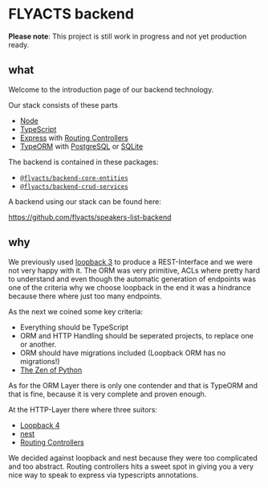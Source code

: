# FLYACTS backend

**Please note**: This project is still work in progress and not yet production ready.

## what

Welcome to the introduction page of our backend technology.

Our stack consists of these parts

* [Node](https://nodejs.org/en/)
* [TypeScript](https://www.typescriptlang.org/)
* [Express](https://expressjs.com/) with [Routing Controllers](https://github.com/typestack/routing-controllers/)
* [TypeORM](http://typeorm.io) with [PostgreSQL](https://www.postgresql.org/) or [SQLite](https://www.sqlite.org/)


The backend is contained in these packages:

* [`@flyacts/backend-core-entities`](https://github.com/flyacts/backend-core-entities)
* [`@flyacts/backend-crud-services`](https://github.com/flyacts/backend-crud-services)

A backend using our stack can be found here:

https://github.com/flyacts/speakers-list-backend



## why

We previously used [loopback
3](https://github.com/strongloop/loopback) to produce a REST-Interface
and we were not very happy with it. The ORM was very primitive, ACLs
where pretty hard to understand and even though the automatic
generation of endpoints was one of the criteria why we choose loopback
in the end it was a hindrance because there where just too many
endpoints.

As the next we coined some key criteria:

* Everything should be TypeScript
* ORM and HTTP Handling should be seperated projects, to replace one
  or another.
* ORM should have migrations included (Loopback ORM has no
  migrations!)
* [The Zen of Python](https://www.python.org/dev/peps/pep-0020/)

As for the ORM Layer there is only one contender and that is TypeORM
and that is fine, because it is very complete and proven enough.

At the HTTP-Layer there where three suitors:

* [Loopback 4](http://v4.loopback.io/)
* [nest](https://nestjs.com/)
* [Routing
  Controllers](https://github.com/typestack/routing-controllers/)

We decided against loopback and nest because they were too complicated
and too abstract. Routing controllers hits a sweet spot in giving you
a very nice way to speak to express via typescripts
annotations.
